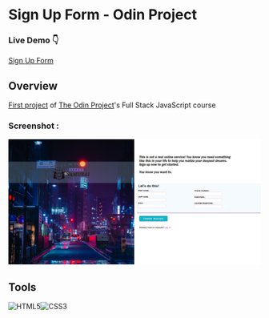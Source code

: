 # Sign Up Form - Odin Project

### Live Demo :point_down:

<a href="https://mahdishf.github.io/Sign-up-form/">Sign Up Form</a>

## Overview

<a href="https://www.theodinproject.com/lessons/node-path-intermediate-html-and-css-sign-up-form">First project</a> of <a href="https://www.theodinproject.com/paths">The Odin Project</a>'s Full Stack JavaScript course

### Screenshot :

<img alt="Sign-up page" src="/Assets/screenshot.jpg">

## Tools

<img width="100" alt="HTML5" src="https://cdn.jsdelivr.net/gh/devicons/devicon/icons/html5/html5-plain-wordmark.svg" /><img width="100" alt="CSS3" src="https://cdn.jsdelivr.net/gh/devicons/devicon/icons/css3/css3-plain-wordmark.svg" />

